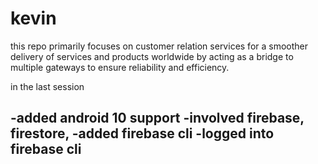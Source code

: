 # kevin

this repo primarily focuses on customer relation services for a smoother delivery of services and
products worldwide by acting as a bridge to multiple gateways to ensure reliability and efficiency.

in the last session

-added android 10 support
-involved firebase, firestore,
-added firebase cli
-logged into firebase cli
-
